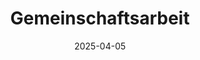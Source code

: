 ---
draft: false
title: "Gemeinschaftsarbeit"
date: "2025-04-05"
description: "Frühjahrs-Gemeinschaftsarbeit von 10:00 bis 13:00 Uhr. Vorbereitung der Anlage für die neue Gartensaison. Bitte Gartengeräte mitbringen."
---